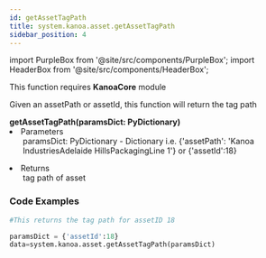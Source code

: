 ```yaml
---
id: getAssetTagPath
title: system.kanoa.asset.getAssetTagPath
sidebar_position: 4
---
```

import PurpleBox from '@site/src/components/PurpleBox';
import HeaderBox from '@site/src/components/HeaderBox';

<PurpleBox>This function requires <b>KanoaCore</b> module</PurpleBox>

<HeaderBox header="Description">Given an assetPath or assetId, this function will return the tag path</HeaderBox>

<HeaderBox header="Syntax">
    <b>getAssetTagPath(paramsDict: PyDictionary)</b>
    <li> Parameters <br />
        <ul> paramsDict: PyDictionary - Dictionary i.e. &#123;'assetPath': 'Kanoa IndustriesAdelaide HillsPackagingLine 1'} or &#123;'assetId':18} </ul>
    </li>
    <li> Returns <br />
        <ul> tag path of asset <br /> </ul>
    </li>
</HeaderBox>

### Code Examples

```py
#This returns the tag path for assetID 18

paramsDict = {'assetId':18}
data=system.kanoa.asset.getAssetTagPath(paramsDict)
```
